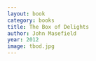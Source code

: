 ```yaml
---
layout: book
category: books
title: The Box of Delights
author: John Masefield
year: 2012
image: tbod.jpg
---
```

